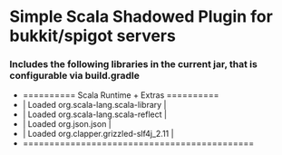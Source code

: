 # Simple Scala Shadowed Plugin for bukkit/spigot servers

### Includes the following libraries in the current jar, that is configurable via build.gradle

- ========== Scala Runtime + Extras ==========
- | Loaded org.scala-lang.scala-library      |
- | Loaded org.scala-lang.scala-reflect      |
- | Loaded org.json.json                     |
- | Loaded org.clapper.grizzled-slf4j_2.11   |
- ============================================
